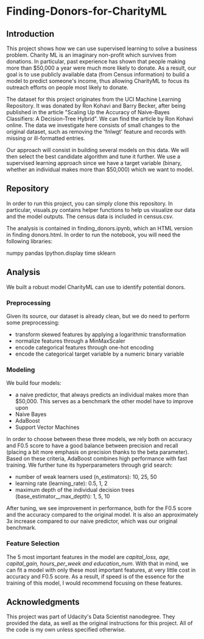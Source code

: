 # Finding-Donors-for-CharityML

## Introduction

This project shows how we can use supervised learning to solve a business problem. Charity ML is an imaginary non-profit which survives from donations. In particular, past experience has shown that people making more than $50,000 a year were much more likely to donate. As a result, our goal is to use publicly available data (from Census information) to build a model to predict someone's income, thus allowing CharityML to focus its outreach efforts on people most likely to donate.

The dataset for this project originates from the UCI Machine Learning Repository. It was donated by Ron Kohavi and Barry Becker, after being published in the article "Scaling Up the Accuracy of Naive-Bayes Classifiers: A Decision-Tree Hybrid". We can find the article by Ron Kohavi online. The data we investigate here consists of small changes to the original dataset, such as removing the 'fnlwgt' feature and records with missing or ill-formatted entries.

Our approach will consist in building several models on this data. We will then select the best candidate algorithm and tune it further. We use a supervised learning approach since we have a target variable (binary, whether an individual makes more than $50,000) which we want to model.

## Repository

In order to run this project, you can simply clone this repository. In particular, visuals.py contains helper functions to help us visualize our data and the model outputs. The census data is included in census.csv.

The analysis is contained in finding_donors.ipynb, which an HTML version in finding donors.html. In order to run the notebook, you will need the following libraries:

numpy
pandas
Ipython.display
time
sklearn

## Analysis
We built a robust model CharityML can use to identify potential donors.

### Preprocessing
Given its source, our dataset is already clean, but we do need to perform some preprocessing:

- transform skewed features by applying a logarithmic transformation
- normalize features through a MinMaxScaler
- encode categorical features through one-hot encoding
- encode the categorical target variable by a numeric binary variable

### Modeling
We build four models:

- a naive predictor, that always predicts an individual makes more than $50,000. This serves as a benchmark the other model have to improve upon
- Naive Bayes
- AdaBoost
- Support Vector Machines

In order to choose between these three models, we rely both on accuracy and F0.5 score to have a good balance between precision and recall (placing a bit more emphasis on precision thanks to the beta parameter). Based on these criteria, AdaBoost combines high performance with fast training. We further tune its hyperparameters through grid search:

- number of weak learners used (n_estimators): 10, 25, 50
- learning rate (learning_rate): 0.5, 1, 2
- maximum depth of the individual decision trees (base_estimator__max_depth): 1, 5, 10

After tuning, we see improvement in performance, both for the F0.5 score and the accuracy compared to the original model. It is also an approximately 3x increase compared to our naive predictor, which was our original benchmark.

### Feature Selection
The 5 most important features in the model are *capital_loss, age, capital_gain, hours_per_week and education_num*. With that in mind, we can fit a model with only these most important features, at very little cost in accuracy and F0.5 score. As a result, if speed is of the essence for the training of this model, I would recommend focusing on these features.

## Acknowledgments
This project was part of Udacity's Data Scientist nanodegree. They provided the data, as well as the original instructions for this project. All of the code is my own unless specified otherwise.
